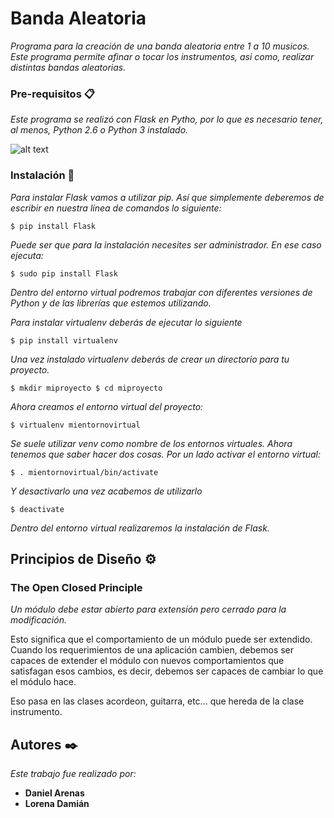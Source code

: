 # Banda Aleatoria

_Programa para la creación de una banda aleatoria entre 1 a 10 musicos. Este programa permite afinar o tocar los instrumentos, asi como, realizar distintas bandas aleatorias._

### Pre-requisitos 📋

_Este programa se realizó con Flask en Pytho, por lo que es necesario tener, al menos, Python 2.6 o Python 3 instalado._

![alt text](https://blogs.masterhacks.net/wp-content/uploads/2020/01/masterhacks_fin_vida_python_2.7.jpeg)

### Instalación 🔧

_Para instalar Flask vamos a utilizar pip. Así que simplemente deberemos de escribir en nuestra línea de comandos lo siguiente:_

```
$ pip install Flask
```
_Puede ser que para la instalación necesites ser administrador. En ese caso ejecuta:_

```
$ sudo pip install Flask
```
_Dentro del entorno virtual podremos trabajar con diferentes versiones de Python y de las librerías que estemos utilizando._

_Para instalar virtualenv deberás de ejecutar lo siguiente_

```
$ pip install virtualenv
```
_Una vez instalado virtualenv deberás de crear un directorio para tu proyecto._

```
$ mkdir miproyecto $ cd miproyecto
```
_Ahora creamos el entorno virtual del proyecto:_

```
$ virtualenv mientornovirtual
```

_Se suele utilizar venv como nombre de los entornos virtuales. Ahora tenemos que saber hacer dos cosas. Por un lado activar el entorno virtual:_
```
$ . mientornovirtual/bin/activate
```
_Y desactivarlo una vez acabemos de utilizarlo_

```
$ deactivate
```
_Dentro del entorno virtual realizaremos la instalación de Flask._

## Principios de Diseño ⚙️

### The Open Closed Principle

_Un módulo debe estar abierto para extensión pero cerrado para la modificación._

Esto significa que el comportamiento de un módulo puede ser extendido. Cuando los requerimientos de una aplicación cambien, debemos ser capaces de extender el módulo con nuevos comportamientos que satisfagan esos cambios, es decir, debemos ser capaces de cambiar lo que el módulo hace.

Eso pasa en las clases acordeon, guitarra, etc... que hereda de la clase instrumento.

## Autores ✒️

_Este trabajo fue realizado por:_

* **Daniel Arenas** 
* **Lorena Damián** 
